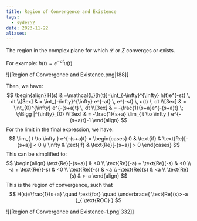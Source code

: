 ```yaml
---
title: Region of Convergence and Existence
tags:
  - syde252
date: 2023-11-22
aliases:
---
```

The region in the complex plane for which $\mathcal{L}$ or $Z$ converges or exists.

For example: $h(t)=e^{-at}u(t)$

![[Region of Convergence and Existence.png|188]]

Then, we have:
$$
\begin{align}
H(s) & =\mathcal{L}[h(t)]=\int_{-\infty}^{\infty} h(t)e^{-st} \, dt  \\[3ex] 
	 & = \int_{-\infty}^{\infty} e^{-at} \, e^{-st} \, u(t) \, dt \\[3ex] 
	 & = \int_{0}^{\infty} e^{-(s+a)t} \, dt \\[3ex] 
  & = -\frac{1}{s+a}e^{-(s+a)t} \; \;\Bigg |^{\infty}_{0} \\[3ex] 
	 & = -\frac{1}{s+a} \lim_{ t \to \infty } e^{-(s+a)t}-1
\end{align}
$$
For the limit in the final expression, we have:
$$
\lim_{ t \to \infty } e^{-(s+a)t} = \begin{cases}
0  & \text{if} & \text{Re}[-(s+a)] < 0  \\
\infty  & \text{if} & \text{Re}[-(s+a)] > 0
\end{cases}
$$
This can be simplified to:
$$
\begin{align}
\text{Re}[-(s+a)] & <0 \\
\text{Re}(-a) + \text{Re}(-s) & <0 \\
-a + \text{Re}(-s)  & <0 \\
\text{Re}(-s) & <a \\
-\text{Re}(s) & <a \\
\text{Re}(s) & >-a
\end{align}
$$
This is the region of convergence, such that
$$
H(s)=\frac{1}{s+a} \quad \text{for} \quad \underbrace{ \text{Re}(s)>-a }_{ \text{ROC} }
$$

![[Region of Convergence and Existence-1.png|332]]